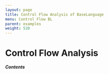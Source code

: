 ```yaml
---
layout: page
title: Control Flow Analysis of BaseLanguage
menu: Control Flow BL
parent: examples
weight: 520
---
```


# Control Flow Analysis

***Contents***
